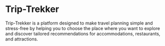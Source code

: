 # Trip-Trekker
Trip-Trekker is a platform designed to make travel planning simple and stress-free by helping you to choose the place where you want to explore and discover tailored recommendations for accommodations, restaurants, and attractions.
